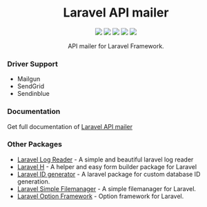 <h1 align="center">Laravel API mailer</h1>

<p align="center">
    <a href="https://packagist.org/packages/haruncpi/laravel-h"><img src="https://badgen.net/packagist/v/haruncpi/laravel-api-mailer" /></a>
    <a href="https://creativecommons.org/licenses/by/4.0/"><img src="https://badgen.net/badge/licence/CC BY 4.0/23BCCB" /></a>
     <a href=""><img src="https://badgen.net/packagist/dt/haruncpi/laravel-api-mailer"/></a>
    <a href="https://twitter.com/laravelarticle"><img src="https://badgen.net/badge/twitter/@laravelarticle/1DA1F2?icon&label" /></a>
    <a href="https://facebook.com/laravelarticle"><img src="https://badgen.net/badge/facebook/laravelarticle/3b5998"/></a>
</p>
<p align="center">API mailer for Laravel Framework.</p>

### Driver Support
- Mailgun
- SendGrid
- Sendinblue

### Documentation
Get full documentation of [Laravel API mailer](https://laravelarticle.com/laravel-api-mailer)

### Other Packages
- [Laravel Log Reader](https://github.com/haruncpi/laravel-log-reader) - A simple and beautiful laravel log reader
- [Laravel H](https://github.com/haruncpi/laravel-h) - A helper and easy form builder package for Laravel
- [Laravel ID generator](https://github.com/haruncpi/laravel-id-generator) - A laravel package for custom database ID generation.
- [Laravel Simple Filemanager](https://github.com/haruncpi/laravel-simple-filemanager) - A simple filemanager for Laravel.
- [Laravel Option Framework](https://github.com/haruncpi/laravel-option-framework) - Option framework for Laravel.
